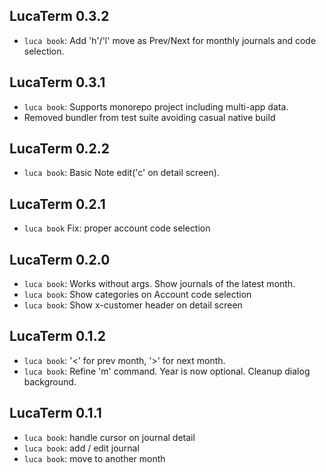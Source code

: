 ## LucaTerm 0.3.2

* `luca book`: Add 'h'/'l' move as Prev/Next for monthly journals and code selection.

## LucaTerm 0.3.1

* `luca book`: Supports monorepo project including multi-app data.
* Removed bundler from test suite avoiding casual native build

## LucaTerm 0.2.2

* `luca book`: Basic Note edit('c' on detail screen).

## LucaTerm 0.2.1

* `luca book` Fix: proper account code selection

## LucaTerm 0.2.0

* `luca book`: Works without args. Show journals of the latest month.
* `luca book`: Show categories on Account code selection
* `luca book`: Show x-customer header on detail screen

## LucaTerm 0.1.2

* `luca book`: '<' for prev month, '>' for next month.
* `luca book`: Refine 'm' command. Year is now optional. Cleanup dialog background.

## LucaTerm 0.1.1

* `luca book`: handle cursor on journal detail
* `luca book`: add / edit journal
* `luca book`: move to another month
